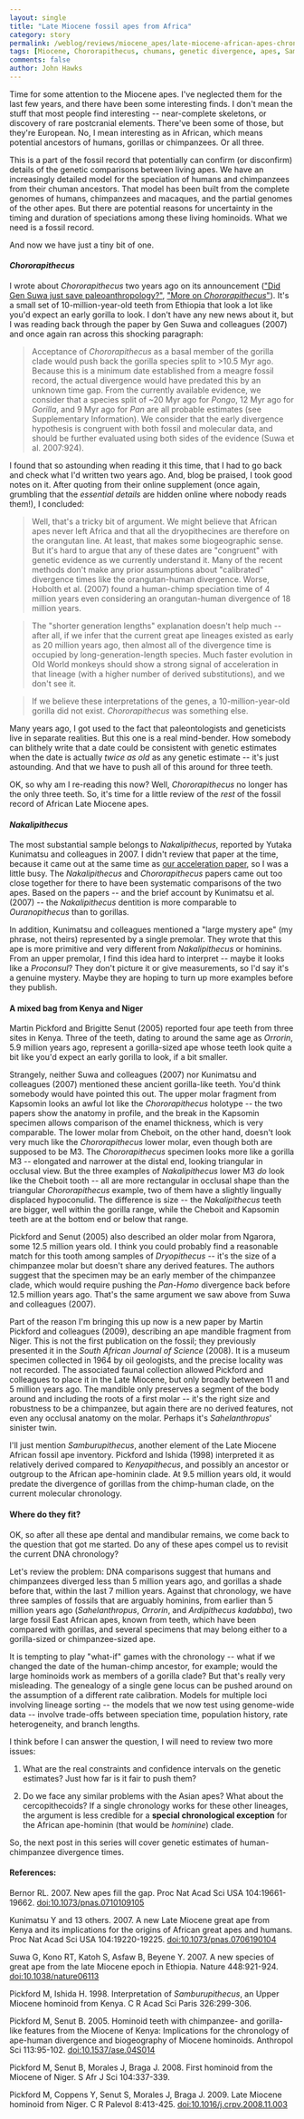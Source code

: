 ```yaml
---
layout: single 
title: "Late Miocene fossil apes from Africa" 
category: story
permalink: /weblog/reviews/miocene_apes/late-miocene-african-apes-chronology-2009.html
tags: [Miocene, Chororapithecus, chumans, genetic divergence, apes, Samburupithecus, Nakalipithecus] 
comments: false 
author: John Hawks 
---
```



Time for some attention to the Miocene apes. I've neglected them for the last few years, and there have been some interesting finds. I don't mean the stuff that most people find interesting -- near-complete skeletons, or discovery of rare postcranial elements. There've been some of those, but they're European. No, I mean interesting as in African, which means potential ancestors of humans, gorillas or chimpanzees. Or all three. 

This is a part of the fossil record that potentially can confirm (or disconfirm) details of the genetic comparisons between living apes. We have an increasingly detailed model for the speciation of humans and chimpanzees from their chuman ancestors. That model has been built from the complete genomes of humans, chimpanzees and macaques, and the partial genomes of the other apes. But there are potential reasons for uncertainty in the timing and duration of speciations among these living hominoids. What we need is a fossil record. 

And now we have just a tiny bit of one. 

<h4><i>Chororapithecus</i></h4>

I wrote about <i>Chororapithecus</i> two years ago on its announcement (<a href="http://johnhawks.net/weblog/fossils/apes/chororapithecus/suwa_2007_chororapithecus_nature.html">"Did Gen Suwa just save paleoanthropology?"</a>, <a href="http://johnhawks.net/weblog/fossils/apes/chororapithecus/gibbons_biogeography_chororapithecus_2007.html">"More on <i>Chororapithecus</i>"</a>). It's a small set of 10-million-year-old teeth from Ethiopia that look a lot like you'd expect an early gorilla to look. I don't have any new news about it, but I was reading back through the paper by Gen Suwa and colleagues (2007) and once again ran across this shocking paragraph:

<blockquote>Acceptance of <i>Chororapithecus</i> as a basal member of the gorilla clade would push back the gorilla species split to &gt;10.5 Myr ago. Because this is a minimum date established from a meagre fossil record, the actual divergence would have predated this by an unknown time gap. From the currently available evidence, we consider that a species split of ~20 Myr ago for <i>Pongo</i>, 12 Myr ago for <i>Gorilla</i>, and 9 Myr ago for <i>Pan</i> are all probable estimates (see Supplementary Information). We consider that the early divergence hypothesis is congruent with both fossil and molecular data, and should be further evaluated using both sides of the evidence (Suwa et al. 2007:924).</blockquote>

I found that so astounding when reading it this time, that I had to go back and check what I'd written two years ago. And, blog be praised, I took good notes on it. After quoting from their online supplement (once again, grumbling that the <i>essential details</i> are hidden online where nobody reads them!), I concluded:

<blockquote>Well, that's a tricky bit of argument. We might believe that African apes never left Africa and that all the dryopithecines are therefore on the orangutan line. At least, that makes some biogeographic sense. But it's hard to argue that any of these dates are "congruent" with genetic evidence as we currently understand it. Many of the recent methods don't make any prior assumptions about "calibrated" divergence times like the orangutan-human divergence. Worse, Hobolth et al. (2007) found a human-chimp speciation time of 4 million years even considering an orangutan-human divergence of 18 million years.</blockquote>

<blockquote>The "shorter generation lengths" explanation doesn't help much -- after all, if we infer that the current great ape lineages existed as early as 20 million years ago, then almost all of the divergence time is occupied by long-generation-length species. Much faster evolution in Old World monkeys should show a strong signal of acceleration in that lineage (with a higher number of derived substitutions), and we don't see it.</blockquote>

<blockquote>If we believe these interpretations of the genes, a 10-million-year-old gorilla did not exist. <i>Chororapithecus</i> was something else.</blockquote>

Many years ago, I got used to the fact that paleontologists and geneticists live in separate realities. But this one is a real mind-bender. How somebody can blithely write that a date could be consistent with genetic estimates when the date is actually <i>twice as old</i> as any genetic estimate -- it's just astounding. And that we have to push all of this around for three teeth. 

OK, so why am I re-reading this now? Well, <i>Chororapithecus</i> no longer has the only three teeth. So, it's time for a little review of the <i>rest</i> of the fossil record of African Late Miocene apes. 

<h4><i>Nakalipithecus</i></h4>

The most substantial sample belongs to <i>Nakalipithecus</i>, reported by Yutaka Kunimatsu and colleagues in 2007.  I didn't review that paper at the time, because it came out at the same time as <a href="http://johnhawks.net/weblog/topics/evolution/selection/acceleration/accel_story_2007.html">our acceleration paper</a>, so I was a little busy. The <i>Nakalipithecus</i> and <i>Chororapithecus</i> papers came out too close together for there to have been systematic comparisons of the two apes. Based on the papers -- and the brief account by Kunimatsu et al. (2007) -- the <i>Nakalipithecus</i> dentition is  more comparable to <I>Ouranopithecus</i> than to gorillas. 

In addition, Kunimatsu and colleagues mentioned a "large mystery ape" (my phrase, not theirs) represented by a single premolar. They wrote that this ape is more primitive and very different from <i>Nakalipithecus</i> or hominins.  From an upper premolar, I find this idea hard to interpret -- maybe it looks like a <i>Proconsul</i>? They don't picture it or give measurements, so I'd say it's a genuine mystery. Maybe they are hoping to turn up more examples before they publish. 

<h4>A mixed bag from Kenya and Niger</h4>

Martin Pickford and Brigitte Senut (2005) reported four ape teeth from three sites in Kenya. Three of the teeth, dating to around the same age as <i>Orrorin</i>, 5.9 million years ago, represent a gorilla-sized ape whose teeth look quite a bit like you'd expect an early gorilla to look, if a bit smaller.

Strangely, neither Suwa and colleagues (2007) nor Kunimatsu and colleagues (2007) mentioned these ancient gorilla-like teeth. You'd think somebody would have pointed this out. The upper molar fragment from Kapsomin looks an awful lot like the <i>Chororapithecus</i> holotype -- the two papers show the anatomy in profile, and the break in the Kapsomin specimen allows comparison of the enamel thickness, which is very comparable. The lower molar from Cheboit, on the other hand, doesn't look very much like the <i>Chororapithecus</i> lower molar, even though both are supposed to be M3. The <i>Chororapithecus</i> specimen looks more like a gorilla M3 -- elongated and narrower at the distal end, looking triangular in occlusal view. But the three examples of <i>Nakalipithecus</i> lower M3 <i>do</i> look like the Cheboit tooth -- all are more rectangular in occlusal shape than the triangular <i>Chororapithecus</i> example, two of them have a slightly lingually displaced hypoconulid. The difference is size -- the <i>Nakalipithecus</i> teeth are bigger, well within the gorilla range, while the Cheboit and Kapsomin teeth are at the bottom end or below that range. 

Pickford and Senut (2005) also described an older molar from Ngarora, some 12.5 million years old. I think you could probably find a reasonable match for this tooth among samples of <i>Dryopithecus</i> -- it's the size of a chimpanzee molar but doesn't share any derived features. The authors suggest that the specimen may be an early member of the chimpanzee clade, which would require pushing the <i>Pan-Homo</i> divergence back before 12.5 million years ago. That's the same argument we saw above from Suwa and colleagues (2007). 

Part of the reason I'm bringing this up now is a new paper by Martin Pickford and colleagues (2009), describing an ape mandible fragment from Niger. This is not the first publication on the fossil; they previously presented it in the <i>South African Journal of Science</i> (2008). It is a museum specimen collected in 1964 by oil geologists, and the precise locality was not recorded. The associated faunal collection allowed Pickford and colleagues to place it in the Late Miocene, but only broadly between 11 and 5 million years ago. The mandible only preserves a segment of the body around and including the roots of a first molar -- it's the right size and robustness to be a chimpanzee, but again there are no derived features, not even any occlusal anatomy on the molar. Perhaps it's <i>Sahelanthropus</i>' sinister twin. 

I'll just mention <I>Samburupithecus</i>, another element of the Late Miocene African fossil ape inventory. Pickford and Ishida (1998) interpreted it as relatively derived compared to <i>Kenyapithecus</i>, and possibly an ancestor or outgroup to the African ape-hominin clade. At 9.5 million years old, it would predate the divergence of gorillas from the chimp-human clade, on the current molecular chronology. 

<h4>Where do they fit?</h4>

OK, so after all these ape dental and mandibular remains, we come back to the question that got me started. Do any of these apes compel us to revisit the current DNA chronology? 

Let's review the problem: DNA comparisons suggest that humans and chimpanzees diverged less than 5 million years ago, and gorillas a shade before that, within the last 7 million years. Against that chronology, we have three samples of fossils that are arguably hominins, from earlier than 5 million years ago (<i>Sahelanthropus</i>, <i>Orrorin</i>, and <i>Ardipithecus kadabba</i>), two large fossil East African apes, known from teeth, which have been compared with gorillas, and several specimens that may belong either to a gorilla-sized or chimpanzee-sized ape. 

It is tempting to play "what-if" games with the chronology -- what if we changed the date of the human-chimp ancestor, for example; would the large hominoids work as members of a gorilla clade? But that's really very misleading. The genealogy of a single gene locus can be pushed around on the assumption of a different rate calibration. Models for multiple loci involving lineage sorting -- the models that we now test using genome-wide data -- involve trade-offs between speciation time, population history, rate heterogeneity, and branch lengths. 

I think before I can answer the question, I will need to review two more issues: 

1. What are the real constraints and confidence intervals on the genetic estimates? Just how far is it fair to push them? 

2. Do we face any similar problems with the Asian apes? What about the cercopithecoids? If a single chronology works for these other lineages, the argument is less credible for a <b>special chronological exception</b> for the African ape-hominin (that would be <i>hominine</i>) clade. 

So, the next post in this series will cover genetic estimates of human-chimpanzee divergence times. 






<h4>References:</h4>

<p class="cite">Bernor RL. 2007. New apes fill the gap. Proc Nat Acad Sci USA 104:19661-19662. <a href="http://dx.doi.org/10.1073/pnas.0710109105">doi:10.1073/pnas.0710109105</a></p>

<p class="cite">Kunimatsu Y and 13 others. 2007. A new Late Miocene great ape from Kenya and its implications for the origins of African great apes and humans. Proc Nat Acad Sci USA 104:19220-19225. <a href="http://dx.doi.org/10.1073/pnas.0706190104">doi:10.1073/pnas.0706190104</a></p>

<p class="cite">Suwa G, Kono RT, Katoh S, Asfaw B, Beyene Y. 2007. A new species of great ape from the late Miocene epoch in Ethiopia. Nature 448:921-924. <a href="http://dx.doi.org/10.1038/nature06113">doi:10.1038/nature06113</a></p>

<p class="cite">Pickford M, Ishida H. 1998. Interpretation of <i>Samburupithecus</i>, an Upper Miocene hominoid from Kenya. C R Acad Sci Paris 326:299-306. </p>

<p class="cite">Pickford M, Senut B. 2005. Hominoid teeth with chimpanzee- and gorilla-like features from the Miocene of Kenya: Implications for the chronology of ape-human divergence and biogeography of Miocene hominoids. Anthropol Sci 113:95-102. <a href="http://dx.doi.org/10.1537/ase.04S014">doi:10.1537/ase.04S014</a></p>

<p class="cite">Pickford M, Senut B, Morales J, Braga J. 2008. First hominoid from the Miocene of Niger. S Afr J Sci 104:337-339.</p>

<p class="cite">Pickford M, Coppens Y, Senut S, Morales J, Braga J. 2009. Late Miocene hominoid from Niger. C R Palevol 8:413-425. <a href="http://dx.doi.org/10.1016/j.crpv.2008.11.003">doi:10.1016/j.crpv.2008.11.003</a></p>



